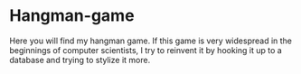 # Hangman-game
Here you will find my hangman game. If this game is very widespread in the beginnings of computer scientists, I try to reinvent it by hooking it up to a database and trying to stylize it more.
